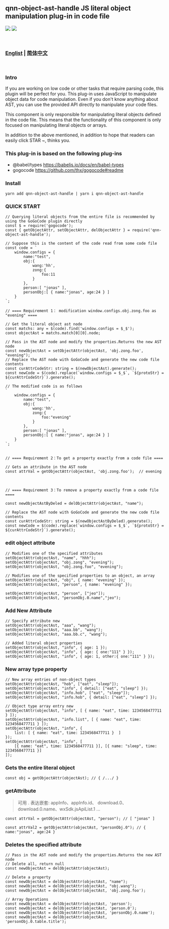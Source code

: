 ## qnn-object-ast-handle  JS literal object manipulation plug-in in code file
   
[![](https://img.shields.io/badge/issues-brightgreen)](https://github.com/wangzongming/qnn-object-ast-handle/issues)
[![](https://img.shields.io/badge/npm-brightgreen)](https://www.npmjs.com/package/qnn-object-ast-handle)


<br />

### <a href="https://github.com/wangzongming/qnn-object-ast-handle/blob/master/readme-english.md">Englist</a>  | <a href="https://github.com/wangzongming/qnn-object-ast-handle/blob/master/readme.md">简体中文</a>

<br />

### Intro

If you are working on low code or other tasks that require parsing code, this plugin will be perfect for you. This plug-in uses JavaScript to manipulate object data for code manipulation. Even if you don't know anything about AST, you can use the provided API directly to manipulate your code files.

This component is only responsible for manipulating literal objects defined in the code file. This means that the functionality of this component is only focused on manipulating literal objects or arrays.

In addition to the above mentioned, in addition to hope that readers can easily click STAR ~, thinks you.

### This plug-in is based on the following plug-ins

- @babel/types https://babeljs.io/docs/en/babel-types
- gogocode https://github.com/thx/gogocode#readme


### Install

    yarn add qnn-object-ast-handle | yarn i qnn-object-ast-handle

### QUICK START

    // Querying literal objects from the entire file is recommended by using the GoGoCode plugin directly
    const $ = require('gogocode');
    const { getObjectAttr, setObjectAttr, delObjectAttr } = require('qnn-object-ast-handle');
    
    // Suppose this is the content of the code read from some code file
    const code = ` 
        window.configs = { 
            name:"test",
            obj:{
                wang:'hh',
                zong:{
                    foo:11
                }
            },
            person:[ "jonas" ],
            personObj:[ { name:"jonas", age:24 } ]
        } 
    `;
    
    // ==== Requirement 1： modification window.configs.obj.zong.foo as "evening" ==== 

    // Get the literal object ast node
    const matchs: any = $(code).find('window.configs = $_$');
    const objectAst = matchs.match[0][0].node;

    // Pass in the AST node and modify the properties.Returns the new AST node
    const newObjectAst = setObjectAttr(objectAst, 'obj.zong.foo', "evening");  
    // Replace the AST node with GoGoCode and generate the new code file contents
    const curAttrCodeStr: string = $(newObjectAst).generate(); 
    const newCode = $(code).replace(`window.configs = $_$`, `${protoStr} = ${curAttrCodeStr}`).generate();

    // The modified code is as follows
    ` 
        window.configs = { 
            name:"test",
            obj:{
                wang:'hh',
                zong:{
                    foo:"evening"
                }
            },
            person:[ "jonas" ],
            personObj:[ { name:"jonas", age:24 } ]
        } 
    `;


    // ==== Requirement 2：To get a property exactly from a code file ==== 

    // Gets an attribute in the AST node
    const attrVal = getObjectAttr(objectAst, 'obj.zong.foo');  // evening
 


    // ==== Requirement 3：To remove a property exactly from a code file ==== 
  
    const newObjectAstByDeled = delObjectAttr(objectAst, "name");

    // Replace the AST node with GoGoCode and generate the new code file contents
    const curAttrCodeStr: string = $(newObjectAstByDeled).generate(); 
    const newCode = $(code).replace(`window.configs = $_$`, `${protoStr} = ${curAttrCodeStr}`).generate();


### edit object attribute

    // Modifies one of the specified attributes
    setObjectAttr(objectAst, "name", "hhh"); 
    setObjectAttr(objectAst, "obj.zong", "evening");
    setObjectAttr(objectAst, "obj.zong.foo", "evening");

    // Modifies one of the specified properties to an object, an array
    setObjectAttr(objectAst, "obj", { name: "evening" });
    setObjectAttr(objectAst, "person", { name: "evening" });
 
    setObjectAttr(objectAst, "person", ["jeo"]); 
    setObjectAttr(objectAst, "personObj.0.name","jeo");   


### Add New Attribute   

    // Specify attribute new
    setObjectAttr(objectAst, "aaa", "wang");
    setObjectAttr(objectAst, "aaa.bb", "wang");
    setObjectAttr(objectAst, "aaa.bb.c", "wang"); 

    // Added literal object properties
    setObjectAttr(objectAst, "info", { age: 1 }); 
    setObjectAttr(objectAst, "info", { age: { one:"111" } }); 
    setObjectAttr(objectAst, "info", { age: 1, other:{ one:"111" } }); 

### New array type property    
    
    // New array entries of non-object types
    setObjectAttr(objectAst, "hob", ["eat", "sleep"]);  
    setObjectAttr(objectAst, "info", { detail: ["eat", "sleep"] }); 
    setObjectAttr(objectAst, "info.hob", ["eat", "sleep"]); 
    setObjectAttr(objectAst, "info.hob", { detail: ["eat", "sleep"] }); 
   
    // Object type array entry new
    setObjectAttr(objectAst, "info", [ { name: "eat", time: 1234568477711 } ]); 
    setObjectAttr(objectAst, "info.list", [ { name: "eat", time: 1234568477711 } ]); 
    setObjectAttr(objectAst, "info", {
        list: [ { name: "eat", time: 1234568477711 }  ]
    });
    setObjectAttr(objectAst, "info", [
        [{ name: "eat", time: 1234568477711 }], [{ name: "sleep", time: 1234568477711 }]
    ]);

### Gets the entire literal object 

    const obj = getObjectAttr(objectAst); // { /.../ } 


### getAttribute
> 可用 . 表达嵌套: appInfo、appInfo.id、 download.0、 download.0.name、wxSdk.jsApiList.1 ...

    const attrVal = getObjectAttr(objectAst, "person"); // [ "jonas" ]

    const attrVal2 = getObjectAttr(objectAst, "personObj.0"); // { name:"jonas", age:24 }
 

### Deletes the specified attribute 

    // Pass in the AST node and modify the properties.Returns the new AST node
    // Delete all, return null
    const newObjectAst = delObjectAttr(objectAst);

    // Delete a property 
    const newObjectAst = delObjectAttr(objectAst, "name");
    const newObjectAst = delObjectAttr(objectAst, "obj.wang"); 
    const newObjectAst = delObjectAttr(objectAst, 'obj.zong.foo');

    // Array Operations
    const newObjectAst = delObjectAttr(objectAst, 'person');
    const newObjectAst = delObjectAttr(objectAst, 'person.0');
    const newObjectAst = delObjectAttr(objectAst, 'personObj.0.name');
    const newObjectAst = delObjectAttr(objectAst, 'personObj.0.table.title'); 
